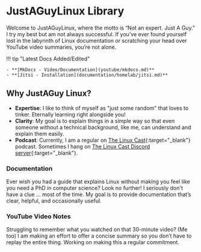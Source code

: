 # JustAGuyLinux Library

Welcome to JustAGuyLinux, where the motto is “Not an expert. Just A Guy." I try my best but am not always successful. If you’ve ever found yourself lost in the labyrinth of Linux documentation or scratching your head over YouTube video summaries, you’re not alone.

!!! tip "Latest Docs Added/Edited"

    - **[MkDocs - Video/Documentation](youtube/mkdocs.md)**
    - **[Jitsi - Installation](documentation/homelab/jitsi.md)**

## Why JustAGuy Linux?

- **Expertise**: I like to think of myself as "just some random" that loves to tinker. Eternally learning right alongside you!
- **Clarity**: My goal is to explain things in a simple way so that even someone without a technical background, like me, can understand and explain them easily.
- **Podcast**: Currently, I am a regular on [The Linux Cast](https://thelinuxcast.org){:target="_blank"} podcast.  Sometimes I hang on [The Linux Cast Discord server](https://discord.gg/C9je3KSrFA){:target="_blank"}.

### **Documentation**
Ever wish you had a guide that explains Linux without making you feel like you need a PhD in computer science? Look no further! I seriously don't have a clue ... most of the time. My goal is to provide documentation that’s clear, helpful, and occasionally useful.

### **YouTube Video Notes**
Struggling to remember what you watched on that 30-minute video? (Me too) I am making an effort to offer a concise summary so you don’t have to replay the entire thing. Working on making this a regular commitment.
